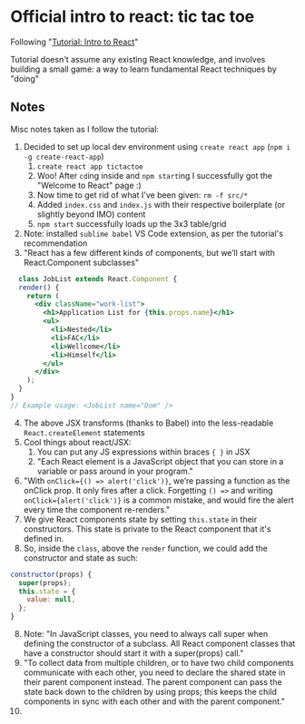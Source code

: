 # Official intro to react: tic tac toe
Following "[Tutorial: Intro to React](https://reactjs.org/tutorial/tutorial.html)"

Tutorial doesn't assume any existing React knowledge, and involves building a small game: a way to learn fundamental React techniques by "doing"

## Notes
Misc notes taken as I follow the tutorial:
1. Decided to set up local dev environment using `create react app` (`npm i -g create-react-app`)
    1. `create react app tictactoe`
    2. Woo! After `cd`ing inside and `npm start`ing I successfully got the "Welcome to React" page :)
    3. Now time to get rid of what I've been given: `rm -f src/*`
    4. Added `index.css` and `index.js` with their respective boilerplate (or slightly beyond IMO) content
    5. `npm start` successfully loads up the 3x3 table/grid
2. Note: installed `sublime babel` VS Code extension, as per the tutorial's recommendation
3. "React has a few different kinds of components, but we’ll start with React.Component subclasses"
```jsx
  class JobList extends React.Component {
  render() {
    return (
      <div className="work-list">
        <h1>Application List for {this.props.name}</h1>
        <ul>
          <li>Nested</li>
          <li>FAC</li>
          <li>Wellcome</li>
          <li>Himself</li>
        </ul>
      </div>
    );
  }
}
// Example usage: <JobList name="Dom" />
```
4. The above JSX transforms (thanks to Babel) into the less-readable `React.createElement` statements
5. Cool things about react/JSX:
    1. You can put any JS expressions within braces `{ }` in JSX
    2. "Each React element is a JavaScript object that you can store in a variable or pass around in your program."
6. "With `onClick={() => alert('click')}`, we’re passing a function as the onClick prop. It only fires after a click. Forgetting `() =>` and writing `onClick={alert('click')}` is a common mistake, and would fire the alert every time the component re-renders."
7. We give React components state by setting `this.state` in their constructors. This state is private to the React component that it's defined in.
  1. So, inside the `class`, above the `render` function, we could add the constructor and state as such:
```js
constructor(props) {
  super(props);
  this.state = {
    value: null,
  };
} 
```
8. Note: "In JavaScript classes, you need to always call super when defining the constructor of a subclass. All React component classes that have a constructor should start it with a super(props) call."
9. "To collect data from multiple children, or to have two child components communicate with each other, you need to declare the shared state in their parent component instead. The parent component can pass the state back down to the children by using props; this keeps the child components in sync with each other and with the parent component."
10. 